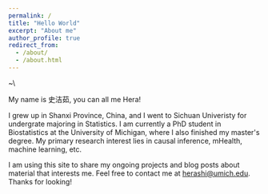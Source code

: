 ```yaml
---
permalink: /
title: "Hello World"
excerpt: "About me"
author_profile: true
redirect_from: 
  - /about/
  - /about.html
---
```



~\


My name is 史洁茹, you can all me Hera! 


I grew up in Shanxi Province, China, and I went to Sichuan Univeristy for undergrate majoring in Statistics. I am currently a PhD student in Biostatistics at the University of Michigan, where I also finished my master's degree. My primary research interest lies in causal inference, mHealth, machine learning, etc. 


I am using this site to share my ongoing projects and blog posts about material that interests me. Feel free to contact me at <herashi@umich.edu>. Thanks for looking!
